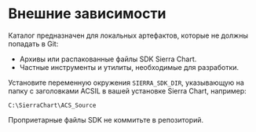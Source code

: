 # Внешние зависимости

Каталог предназначен для локальных артефактов, которые не должны попадать в Git:
- Архивы или распакованные файлы SDK Sierra Chart.
- Частные инструменты и утилиты, необходимые для разработки.

Установите переменную окружения `SIERRA_SDK_DIR`, указывающую на папку с заголовками ACSIL в вашей установке Sierra Chart, например:

```
C:\SierraChart\ACS_Source
```

Проприетарные файлы SDK не коммитьте в репозиторий.
